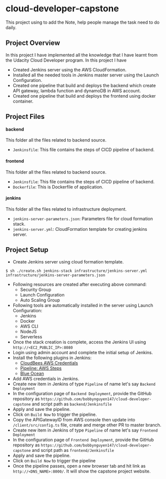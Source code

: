 # cloud-developer-capstone

This project using to add the Note, help people manage the task need to do daily.

## Project Overview

In this project I have implemented all the knowledge that I have learnt from the Udacity Cloud Developer program. In this project I have

-   Created Jenkins server using the AWS CloudFormation.
-   Installed all the needed tools in Jenkins master server using the Launch Configuration.
-   Created one pipeline that build and deploys the backend which create API gateway, lambda function and dynamoDB in AWS account.
-   Created one pipeline that build and deploys the frontend using docker container.

## Project Files
#### backend
This folder all the files related to backend source.

-   `Jenkinsfile`: This file contains the steps of CICD pipeline of backend.

#### frontend
This folder all the files related to backend source.

-   `Jenkinsfile`: This file contains the steps of CICD pipeline of backend.
-   `Dockerfile`: This is Dockerfile of application.

#### jenkins

This folder all the files related to infrastructure deployment.

-   `jenkins-server-parameters.json`: Parameters file for cloud formation stack.
-   `jenkins-server.yml`: CloudFormation template for creating jenkins server.

## Project Setup

-   Create Jenkins server using cloud formation template.

```
$ sh ./create.sh jenkins-stack infrastructure/jenkins-server.yml infrastructure/jenkins-server-parameters.json
```

-   Following resources are created after executing above command:
    -   Security Group
    -   Launch Configuration
    -   Auto Scaling Group
-   Following tools are automatically installed in the server using Launch Configuration:
    -   Jenkins
    -   Docker
    -   AWS CLI
    -   NodeJS
    -   Serverless
-   Once the stack creation is complete, access the Jenkins UI using `http://<EC2_PUBLIC_IP>:8080`
-   Login using admin account and complete the initial setup of Jenkins.
-   Install the following plugins in Jenkins:
    -   [CloudBees AWS Credentials](https://plugins.jenkins.io/aws-credentials/)
    -   [Pipeline: AWS Steps](https://plugins.jenkins.io/pipeline-aws/)
    -   [Blue Ocean](https://plugins.jenkins.io/blueocean/)
-   Add AWS credentials in Jenkins.
-   Create new item in Jenkins of type `Pipeline` of name let's say `Backend Deployment`
-   In the configuration page of `Backend Deployment`, provide the GitHub repository as `https://github.com/bobbynguyen147/cloud-developer-capstone` and script path as `backend/Jenkinsfile`
-   Apply and save the pipeline.
-   Click on `Build Now` to trigger the pipeline.
-   Copy the APIGatewayID from AWS console then update into `/client/src/config.ts` file, create and merge other PR to master branch.
-   Create new item in Jenkins of type `Pipeline` of name let's say `Frontend Deployment`
-   In the configuration page of `Frontend Deployment`, provide the GitHub repository as `https://github.com/bobbynguyen147/cloud-developer-capstone` and script path as `frontend/Jenkinsfile`
-   Apply and save the pipeline.
-   Click on `Build Now` to trigger the pipeline
-   Once the pipeline passes, open a new browser tab and hit link as `http://<DNS_NAME>:8000/`. It will show the capstone project website.
